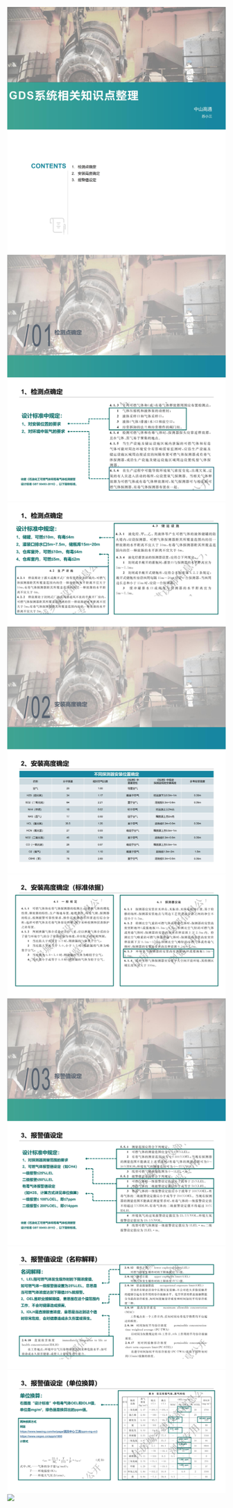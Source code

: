 ![](GDS系统知识点/GDS系统知识点_00.jpg)
![](GDS系统知识点/GDS系统知识点_01.jpg)
![](GDS系统知识点/GDS系统知识点_02.jpg)
![](GDS系统知识点/GDS系统知识点_03.jpg)
![](GDS系统知识点/GDS系统知识点_04.jpg)
![](GDS系统知识点/GDS系统知识点_05.jpg)
![](GDS系统知识点/GDS系统知识点_06.jpg)
![](GDS系统知识点/GDS系统知识点_07.jpg)
![](GDS系统知识点/GDS系统知识点_08.jpg)
![](GDS系统知识点/GDS系统知识点_09.jpg)
![](GDS系统知识点/GDS系统知识点_10.jpg)
![](GDS系统知识点/GDS系统知识点_11.jpg)
![](GDS系统知识点/GDS系统知识点_13.jpg)
